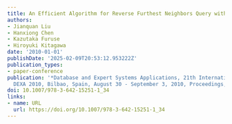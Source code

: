 ```yaml
---
title: An Efficient Algorithm for Reverse Furthest Neighbors Query with Metric Index
authors:
- Jianquan Liu
- Hanxiong Chen
- Kazutaka Furuse
- Hiroyuki Kitagawa
date: '2010-01-01'
publishDate: '2025-02-09T20:53:12.953222Z'
publication_types:
- paper-conference
publication: '*Database and Expert Systems Applications, 21th International Conference,
  DEXA 2010, Bilbao, Spain, August 30 - September 3, 2010, Proceedings, Part II*'
doi: 10.1007/978-3-642-15251-1_34
links:
- name: URL
  url: https://doi.org/10.1007/978-3-642-15251-1_34
---
```

